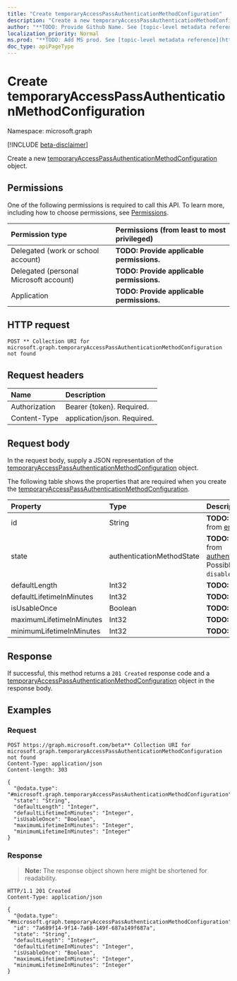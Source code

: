 ```yaml
---
title: "Create temporaryAccessPassAuthenticationMethodConfiguration"
description: "Create a new temporaryAccessPassAuthenticationMethodConfiguration object."
author: "**TODO: Provide Github Name. See [topic-level metadata reference](https://msgo.azurewebsites.net/add/document/guidelines/metadata.html#topic-level-metadata)**"
localization_priority: Normal
ms.prod: "**TODO: Add MS prod. See [topic-level metadata reference](https://msgo.azurewebsites.net/add/document/guidelines/metadata.html#topic-level-metadata)**"
doc_type: apiPageType
---
```


# Create temporaryAccessPassAuthenticationMethodConfiguration
Namespace: microsoft.graph

[!INCLUDE [beta-disclaimer](../../includes/beta-disclaimer.md)]

Create a new [temporaryAccessPassAuthenticationMethodConfiguration](../resources/temporaryaccesspassauthenticationmethodconfiguration.md) object.

## Permissions
One of the following permissions is required to call this API. To learn more, including how to choose permissions, see [Permissions](/graph/permissions-reference).

|Permission type|Permissions (from least to most privileged)|
|:---|:---|
|Delegated (work or school account)|**TODO: Provide applicable permissions.**|
|Delegated (personal Microsoft account)|**TODO: Provide applicable permissions.**|
|Application|**TODO: Provide applicable permissions.**|

## HTTP request

<!-- {
  "blockType": "ignored"
}
-->
``` http
POST ** Collection URI for microsoft.graph.temporaryAccessPassAuthenticationMethodConfiguration not found
```

## Request headers
|Name|Description|
|:---|:---|
|Authorization|Bearer {token}. Required.|
|Content-Type|application/json. Required.|

## Request body
In the request body, supply a JSON representation of the [temporaryAccessPassAuthenticationMethodConfiguration](../resources/temporaryaccesspassauthenticationmethodconfiguration.md) object.

The following table shows the properties that are required when you create the [temporaryAccessPassAuthenticationMethodConfiguration](../resources/temporaryaccesspassauthenticationmethodconfiguration.md).

|Property|Type|Description|
|:---|:---|:---|
|id|String|**TODO: Add Description** Inherited from [entity](../resources/entity.md)|
|state|authenticationMethodState|**TODO: Add Description** Inherited from [authenticationMethodConfiguration](../resources/authenticationmethodconfiguration.md). Possible values are: `enabled`, `disabled`.|
|defaultLength|Int32|**TODO: Add Description**|
|defaultLifetimeInMinutes|Int32|**TODO: Add Description**|
|isUsableOnce|Boolean|**TODO: Add Description**|
|maximumLifetimeInMinutes|Int32|**TODO: Add Description**|
|minimumLifetimeInMinutes|Int32|**TODO: Add Description**|



## Response

If successful, this method returns a `201 Created` response code and a [temporaryAccessPassAuthenticationMethodConfiguration](../resources/temporaryaccesspassauthenticationmethodconfiguration.md) object in the response body.

## Examples

### Request
<!-- {
  "blockType": "request",
  "name": "create_temporaryaccesspassauthenticationmethodconfiguration_from_"
}
-->
``` http
POST https://graph.microsoft.com/beta** Collection URI for microsoft.graph.temporaryAccessPassAuthenticationMethodConfiguration not found
Content-Type: application/json
Content-length: 303

{
  "@odata.type": "#microsoft.graph.temporaryAccessPassAuthenticationMethodConfiguration",
  "state": "String",
  "defaultLength": "Integer",
  "defaultLifetimeInMinutes": "Integer",
  "isUsableOnce": "Boolean",
  "maximumLifetimeInMinutes": "Integer",
  "minimumLifetimeInMinutes": "Integer"
}
```


### Response
>**Note:** The response object shown here might be shortened for readability.
<!-- {
  "blockType": "response",
  "truncated": true,
  "@odata.type": "microsoft.graph.temporaryAccessPassAuthenticationMethodConfiguration"
}
-->
``` http
HTTP/1.1 201 Created
Content-Type: application/json

{
  "@odata.type": "#microsoft.graph.temporaryAccessPassAuthenticationMethodConfiguration",
  "id": "7a689f14-9f14-7a68-149f-687a149f687a",
  "state": "String",
  "defaultLength": "Integer",
  "defaultLifetimeInMinutes": "Integer",
  "isUsableOnce": "Boolean",
  "maximumLifetimeInMinutes": "Integer",
  "minimumLifetimeInMinutes": "Integer"
}
```

